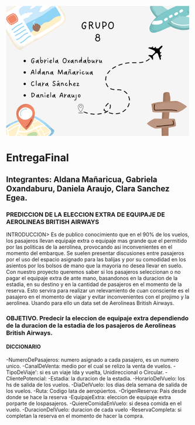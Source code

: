 ![portada](Datos/gru8.png)
# EntregaFinal

## Integrantes: Aldana Mañaricua, Gabriela Oxandaburu, Daniela Araujo, Clara Sanchez Egea. 

### PREDICCION DE LA ELECCION EXTRA DE EQUIPAJE DE AEROLINEAS BRITISH AIRWAYS

INTRODUCCION> Es de publico conocimiento que en el 90% de los vuelos, los pasajeros llevan equipaje extra o equipaje mas grande que el permitido por las politicas de la aerolinea, provocando asi inconvenientes en el momento del embarque. Se suelen presentar discusiones entre pasajeros por el uso del espacio asignado para las balijas y por su comodidad en los asientos por los bolsos de mano que la mayoria no desea llevar en suelo. Con nuestro proyecto queremos saber si los pasajeros seleccionan o no pagar el equipaje extra de ante mano, basandonos en la duracion de la estadia, en su destino y en la cantidad de pasajeros en el momento de la reserva. Esto servira para realizar un relevamiento de cuan consciente es el pasajero en el momento de viajar y evitar inconvenientes con el projimo y la aerolinea. Usando para ello un data set de Aerolineas British Airways.

### OBJETIVO. Predecir la eleccion de equipaje extra dependiendo de la duracion de la estadia de los pasajeros de Aerolineas British Airways.

#### DICCIONARIO 

-NumeroDePasajeros: numero asignado a cada pasajero, es un numero unico. 
-CanalDeVenta: medio por el cual se relizo la venta de vuelos. 
-TipoDeViaje': si es un viaje Ida y vuelta, Unidireccional o Circular.
-ClientePotencial: -Estadia: la duracion de la estadia. 
-HorarioDelVuelo: los hs de salida de los vuelos. 
-DiaDelVuelo: los dias dela semana de salida de los vuelos. 
-Ruta: Codigo Iata de aeropúertos. 
-OrigenReserva: Pais desde donde se hace la reserva 
-EquipajeExtra: eleccion de equipaje extra porparte de lospasajeros. 
-QuiereComidaEnVuelo: si desea comida en el vuelo. 
-DuracionDelVuelo: duracion de cada vuelo
-ReservaCompleta: si completan la reserva en el momento de hacer la compra.
